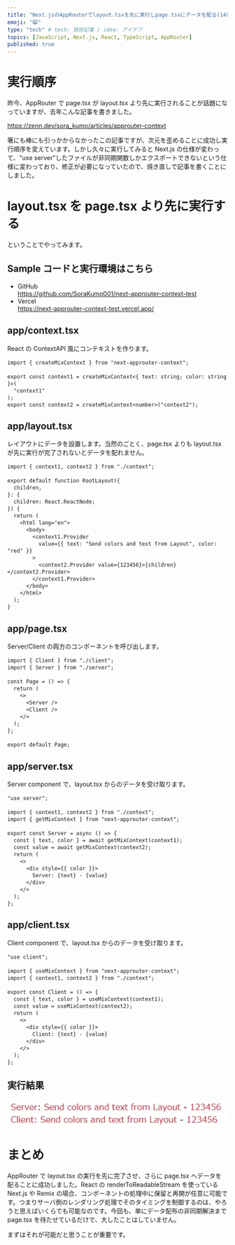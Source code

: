 ```yaml
---
title: "Next.jsのAppRouterでlayout.tsxを先に実行しpage.tsxにデータを配る(14系統版)"
emoji: "😸"
type: "tech" # tech: 技術記事 / idea: アイデア
topics: [JavaScript, Next.js, React, TypeScript, AppRouter]
published: true
---
```


# 実行順序

昨今、AppRouter で page.tsx が layout.tsx より先に実行されることが話題になっていますが、去年こんな記事を書きました。

https://zenn.dev/sora_kumo/articles/approuter-context

箸にも棒にも引っかからなかったこの記事ですが、次元を歪めることに成功し実行順序を変えています。しかし久々に実行してみると Next.js の仕様が変わって、"use server"したファイルが非同期関数しかエクスポートできないという仕様に変わっており、修正が必要になっていたので、焼き直しで記事を書くことにしました。

# layout.tsx を page.tsx より先に実行する

ということでやってみます。

## Sample コードと実行環境はこちら

- GitHub  
   https://github.com/SoraKumo001/next-approuter-context-test
- Vercel  
  https://next-approuter-context-test.vercel.app/

## app/context.tsx

React の ContextAPI 風にコンテキストを作ります。

```tsx
import { createMixContext } from "next-approuter-context";

export const context1 = createMixContext<{ text: string; color: string }>(
  "context1"
);
export const context2 = createMixContext<number>("context2");
```

## app/layout.tsx

レイアウトにデータを設置します。当然のごとく、page.tsx よりも layout.tsx が先に実行が完了されないとデータを配れません。

```tsx
import { context1, context2 } from "./context";

export default function RootLayout({
  children,
}: {
  children: React.ReactNode;
}) {
  return (
    <html lang="en">
      <body>
        <context1.Provider
          value={{ text: "Send colors and text from Layout", color: "red" }}
        >
          <context2.Provider value={123456}>{children}</context2.Provider>
        </context1.Provider>
      </body>
    </html>
  );
}
```

## app/page.tsx

Server/Client の両方のコンポーネントを呼び出します。

```tsx
import { Client } from "./client";
import { Server } from "./server";

const Page = () => {
  return (
    <>
      <Server />
      <Client />
    </>
  );
};

export default Page;
```

## app/server.tsx

Server component で、layout.tsx からのデータを受け取ります。

```tsx
"use server";

import { context1, context2 } from "./context";
import { getMixContext } from "next-approuter-context";

export const Server = async () => {
  const { text, color } = await getMixContext(context1);
  const value = await getMixContext(context2);
  return (
    <>
      <div style={{ color }}>
        Server: {text} - {value}
      </div>
    </>
  );
};
```

## app/client.tsx

Client component で、layout.tsx からのデータを受け取ります。

```tsx
"use client";

import { useMixContext } from "next-approuter-context";
import { context1, context2 } from "./context";

export const Client = () => {
  const { text, color } = useMixContext(context1);
  const value = useMixContext(context2);
  return (
    <>
      <div style={{ color }}>
        Client: {text} - {value}
      </div>
    </>
  );
};
```

## 実行結果

![](/images/approuter-context/2023-11-27-09-43-44.png)

# まとめ

AppRouter で layout.tsx の実行を先に完了させ、さらに page.tsx へデータを配ることに成功しました。React の renderToReadableStream を使っている Next.js や Remix の場合、コンポーネントの処理中に保留と再開が任意に可能です。つまりサーバ側のレンダリング処理でそのタイミングを制御するのは、やろうと思えばいくらでも可能なのです。今回も、単にデータ配布の非同期解決まで page.tsx を待たせているだけで、大したことはしていません。

まずはそれが可能だと思うことが重要です。
